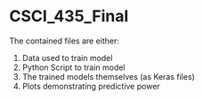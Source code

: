 # CSCI_435_Final


The contained files are either:
1) Data used to train model
2) Python Script to train model
3) The trained models themselves (as Keras files)
4) Plots demonstrating predictive power